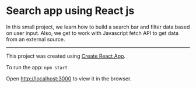 # Search app using React js

In this small project, we learn how to build a search bar and filter data based on user input. Also, we get to work with Javascript fetch API to get data from an external source.

---
This project was created using [Create React App](https://github.com/facebook/create-react-app).

To run the app: `npm start`

Open [http://localhost:3000](http://localhost:3000) to view it in the browser.
